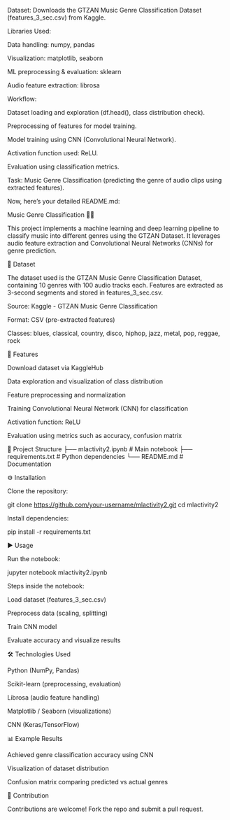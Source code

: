 Dataset: Downloads the GTZAN Music Genre Classification Dataset (features_3_sec.csv) from Kaggle.

Libraries Used:

Data handling: numpy, pandas

Visualization: matplotlib, seaborn

ML preprocessing & evaluation: sklearn

Audio feature extraction: librosa

Workflow:

Dataset loading and exploration (df.head(), class distribution check).

Preprocessing of features for model training.

Model training using CNN (Convolutional Neural Network).

Activation function used: ReLU.

Evaluation using classification metrics.

Task: Music Genre Classification (predicting the genre of audio clips using extracted features).

Now, here’s your detailed README.md:

Music Genre Classification 🎵🎶

This project implements a machine learning and deep learning pipeline to classify music into different genres using the GTZAN Dataset. It leverages audio feature extraction and Convolutional Neural Networks (CNNs) for genre prediction.

📂 Dataset

The dataset used is the GTZAN Music Genre Classification Dataset, containing 10 genres with 100 audio tracks each. Features are extracted as 3-second segments and stored in features_3_sec.csv.

Source: Kaggle - GTZAN Music Genre Classification

Format: CSV (pre-extracted features)

Classes: blues, classical, country, disco, hiphop, jazz, metal, pop, reggae, rock

🚀 Features

Download dataset via KaggleHub

Data exploration and visualization of class distribution

Feature preprocessing and normalization

Training Convolutional Neural Network (CNN) for classification

Activation function: ReLU

Evaluation using metrics such as accuracy, confusion matrix

📂 Project Structure
├── mlactivity2.ipynb        # Main notebook
├── requirements.txt         # Python dependencies
└── README.md                # Documentation

⚙️ Installation

Clone the repository:

git clone https://github.com/your-username/mlactivity2.git
cd mlactivity2


Install dependencies:

pip install -r requirements.txt

▶️ Usage

Run the notebook:

jupyter notebook mlactivity2.ipynb


Steps inside the notebook:

Load dataset (features_3_sec.csv)

Preprocess data (scaling, splitting)

Train CNN model

Evaluate accuracy and visualize results

🛠️ Technologies Used

Python (NumPy, Pandas)

Scikit-learn (preprocessing, evaluation)

Librosa (audio feature handling)

Matplotlib / Seaborn (visualizations)

CNN (Keras/TensorFlow)

📊 Example Results

Achieved genre classification accuracy using CNN

Visualization of dataset distribution

Confusion matrix comparing predicted vs actual genres

🤝 Contribution

Contributions are welcome! Fork the repo and submit a pull request.
